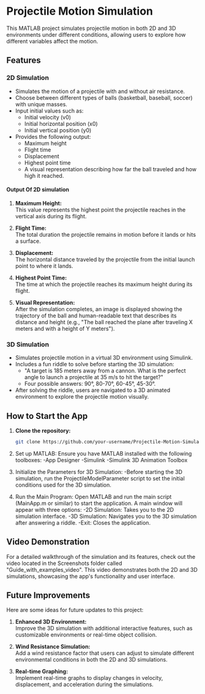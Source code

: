 # Projectile Motion Simulation

This MATLAB project simulates projectile motion in both 2D and 3D environments under different conditions, allowing users to explore how different variables affect the motion.

## Features
### 2D Simulation
- Simulates the motion of a projectile with and without air resistance.
- Choose between different types of balls (basketball, baseball, soccer) with unique masses.
- Input initial values such as:
  - Initial velocity (v0)
  - Initial horizontal position (x0)
  - Initial vertical position (y0)
- Provides the following output:
  - Maximum height
  - Flight time
  - Displacement
  - Highest point time
  - A visual representation describing how far the ball traveled and how high it reached.
#### Output Of 2D simulation
1. **Maximum Height:**  
   This value represents the highest point the projectile reaches in the vertical axis during its flight.

2. **Flight Time:**  
   The total duration the projectile remains in motion before it lands or hits a surface.

3. **Displacement:**  
   The horizontal distance traveled by the projectile from the initial launch point to where it lands.

4. **Highest Point Time:**  
   The time at which the projectile reaches its maximum height during its flight.

5. **Visual Representation:**  
   After the simulation completes, an image is displayed showing the trajectory of the ball and human-readable text that describes its distance and height (e.g., "The ball reached the plane after traveling X meters and with a height of Y meters").
   
### 3D Simulation
- Simulates projectile motion in a virtual 3D environment using Simulink.
- Includes a fun riddle to solve before starting the 3D simulation:
  - "A target is 185 meters away from a cannon. What is the perfect angle to launch a projectile at 35 m/s to hit the target?"
  - Four possible answers: 90°, 80-70°, 60-45°, 45-30°.
- After solving the riddle, users are navigated to a 3D animated environment to explore the projectile motion visually.

## How to Start the App

1. **Clone the repository:**
   ```bash
   git clone https://github.com/your-username/Projectile-Motion-Simulation.git
   
2. Set up MATLAB:
Ensure you have MATLAB installed with the following toolboxes:
-App Designer
-Simulink
-Simulink 3D Animation Toolbox

3. Initialize the Parameters for 3D Simulation:
-Before starting the 3D simulation, run the ProjectileModelParameter script to set the initial conditions used for the 3D simulation.

4. Run the Main Program:
Open MATLAB and run the main script (MainApp.m or similar) to start the application.
A main window will appear with three options:
-2D Simulation: Takes you to the 2D simulation interface.
-3D Simulation: Navigates you to the 3D simulation after answering a riddle.
-Exit: Closes the application.

## Video Demonstration
For a detailed walkthrough of the simulation and its features, check out the video located in the Screenshots folder called "Guide_with_examples_video". 
This video demonstrates both the 2D and 3D simulations, showcasing the app's functionality and user interface.

## Future Improvements
Here are some ideas for future updates to this project:

1. **Enhanced 3D Environment:**  
   Improve the 3D simulation with additional interactive features, such as customizable environments or real-time object collision.

2. **Wind Resistance Simulation:**  
   Add a wind resistance factor that users can adjust to simulate different environmental conditions in both the 2D and 3D simulations.

3. **Real-time Graphing:**  
   Implement real-time graphs to display changes in velocity, displacement, and acceleration during the simulations.

